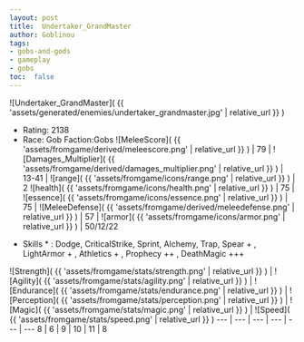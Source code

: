 ```yaml
---
layout: post
title:  Undertaker_GrandMaster
author: Goblinou
tags:
- gobs-and-gods
- gameplay
- gobs
toc:  false
---
```


![Undertaker_GrandMaster]( {{ 'assets/generated/enemies/undertaker_grandmaster.jpg' | relative_url }} )
- Rating: 2138
- Race: Gob  Faction:Gobs
![MeleeScore]( {{ 'assets/fromgame/derived/meleescore.png' | relative_url }} ) | 79 | ![Damages_Multiplier]( {{ 'assets/fromgame/derived/damages_multiplier.png' | relative_url }} ) | 13-41 | ![range]( {{ 'assets/fromgame/icons/range.png' | relative_url }} ) | 2
![health]( {{ 'assets/fromgame/icons/health.png' | relative_url }} ) | 75 | ![essence]( {{ 'assets/fromgame/icons/essence.png' | relative_url }} ) | 75 | ![MeleeDefense]( {{ 'assets/fromgame/derived/meleedefense.png' | relative_url }} ) | 57 | ![armor]( {{ 'assets/fromgame/icons/armor.png' | relative_url }} ) | 50/12/22
* Skills * : Dodge, CriticalStrike, Sprint, Alchemy, Trap, Spear + , LightArmor + , Athletics + , Prophecy ++ , DeathMagic +++ 

![Strength]( {{ 'assets/fromgame/stats/strength.png' | relative_url }} ) | ![Agility]( {{ 'assets/fromgame/stats/agility.png' | relative_url }} ) | ![Endurance]( {{ 'assets/fromgame/stats/endurance.png' | relative_url }} ) | ![Perception]( {{ 'assets/fromgame/stats/perception.png' | relative_url }} ) | ![Magic]( {{ 'assets/fromgame/stats/magic.png' | relative_url }} ) | ![Speed]( {{ 'assets/fromgame/stats/speed.png' | relative_url }} )
--- | --- | --- | --- | --- | ---
8 | 6 | 9 | 10 | 11 | 8
